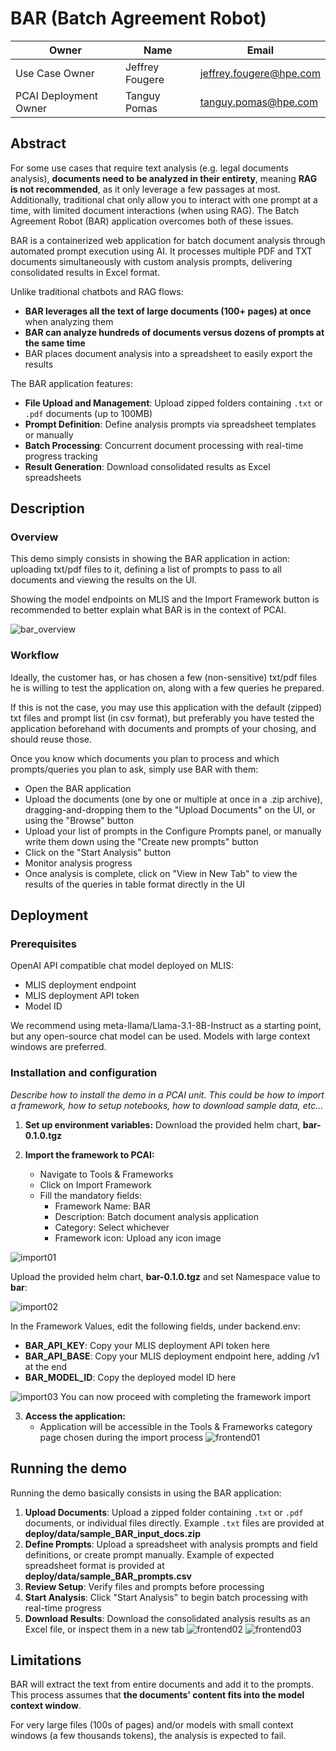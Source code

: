 # BAR (Batch Agreement Robot)

| Owner                       | Name                              | Email                                     |
| ----------------------------|-----------------------------------|-------------------------------------------|
| Use Case Owner              | Jeffrey Fougere                   | jeffrey.fougere@hpe.com                   |
| PCAI Deployment Owner       | Tanguy Pomas                      | tanguy.pomas@hpe.com                      |


## Abstract

For some use cases that require text analysis (e.g. legal documents analysis), **documents need to be analyzed in their entirety**, meaning **RAG is not recommended**, as it only leverage a few passages at most. Additionally, traditional chat only allow you to interact with one prompt at a time, with limited document interactions (when using RAG). The Batch Agreement Robot (BAR) application overcomes both of these issues.

BAR is a containerized web application for batch document analysis through automated prompt execution using AI. It processes multiple PDF and TXT documents simultaneously with custom analysis prompts, delivering consolidated results in Excel format.
 
Unlike traditional chatbots and RAG flows:
- **BAR leverages all the text of large documents (100+ pages) at once** when analyzing them
- **BAR can analyze hundreds of documents versus dozens of prompts at the same time**
- BAR places document analysis into a spreadsheet to easily export the results

The BAR application features:
- **File Upload and Management**: Upload zipped folders containing `.txt` or `.pdf` documents (up to 100MB)
- **Prompt Definition**: Define analysis prompts via spreadsheet templates or manually
- **Batch Processing**: Concurrent document processing with real-time progress tracking
- **Result Generation**: Download consolidated results as Excel spreadsheets

## Description


### Overview

This demo simply consists in showing the BAR application in action: uploading txt/pdf files to it, defining a list of prompts to pass to all documents and viewing the results on the UI.

Showing the model endpoints on MLIS and the Import Framework button is recommended to better explain what BAR is in the context of PCAI.

![bar_overview](images/BAR_overview.PNG)


### Workflow

Ideally, the customer has, or has chosen a few (non-sensitive) txt/pdf files he is willing to test the application on, along with a few queries he prepared. 

If this is not the case, you may use this application with the default (zipped) txt files and prompt list (in csv format), but preferably you have tested the application beforehand with documents and prompts of your chosing, and should reuse those.

Once you know which documents you plan to process and which prompts/queries you plan to ask, simply use BAR with them:
- Open the BAR application
- Upload the documents (one by one or multiple at once in a .zip archive), dragging-and-dropping them to the "Upload Documents" on the UI, or using the "Browse" button
- Upload your list of prompts in the Configure Prompts panel, or manually write them down using the "Create new prompts" button
- Click on the "Start Analysis" button
- Monitor analysis progress
- Once analysis is complete, click on "View in New Tab" to view the results of the queries in table format directly in the UI


## Deployment


### Prerequisites

OpenAI API compatible chat model deployed on MLIS:
- MLIS deployment endpoint
- MLIS deployment API token
- Model ID

We recommend using meta-llama/Llama-3.1-8B-Instruct as a starting point, but any open-source chat model can be used. Models with large context windows are preferred.

### Installation and configuration

*Describe how to install the demo in a PCAI unit. This could be how to import a framework, how to setup notebooks, how to download sample data, etc...*
1. **Set up environment variables:**
Download the provided helm chart, **bar-0.1.0.tgz**

2. **Import the framework to PCAI:**
    - Navigate to Tools & Frameworks
	- Click on Import Framework
	- Fill the mandatory fields:
	   - Framework Name: BAR
	   - Description: Batch document analysis application
	   - Category: Select whichever
	   - Framework icon: Upload any icon image

![import01](images/import01.PNG)

Upload the provided helm chart, **bar-0.1.0.tgz** and set Namespace value to **bar**:

![import02](images/import02.PNG)

In the Framework Values, edit the following fields, under backend.env:
  - **BAR_API_KEY**: Copy your MLIS deployment API token here
  - **BAR_API_BASE**: Copy your MLIS deployment endpoint here, adding /v1 at the end 
  - **BAR_MODEL_ID**: Copy the deployed model ID here

   
![import03](images/import03.PNG)
You can now proceed with completing the framework import

3. **Access the application:**
   - Application will be accessible in the Tools & Frameworks category page chosen during the import process
![frontend01](images/frontend01.PNG)

## Running the demo

Running the demo basically consists in using the BAR application:
1. **Upload Documents**: Upload a zipped folder containing `.txt` or `.pdf` documents, or individual files directly. Example `.txt` files are provided at **deploy/data/sample_BAR_input_docs.zip**
2. **Define Prompts**: Upload a spreadsheet with analysis prompts and field definitions, or create prompt manually. Example of expected spreadsheet format is provided at **deploy/data/sample_BAR_prompts.csv**
3. **Review Setup**: Verify files and prompts before processing
4. **Start Analysis**: Click "Start Analysis" to begin batch processing with real-time progress
5. **Download Results**: Download the consolidated analysis results as an Excel file, or inspect them in a new tab
![frontend02](images/frontend02.PNG)
![frontend03](images/frontend03.PNG)


## Limitations

BAR will extract the text from entire documents and add it to the prompts. This process assumes that **the documents' content fits into the model context window**.

For very large files (100s of pages) and/or models with small context windows (a few thousands tokens), the analysis is expected to fail.
